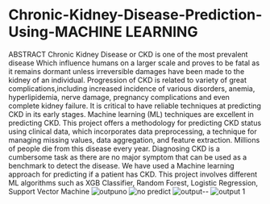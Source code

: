 # Chronic-Kidney-Disease-Prediction-Using-MACHINE LEARNING
ABSTRACT
Chronic Kidney Disease or CKD is one of the most prevalent disease Which influence
humans on a larger scale and proves to be fatal as it remains dormant unless irreversible
damages have been made to the kidney of an individual. Progression of CKD is related to
variety of great complications,including increased incidence of various disorders, anemia, hyperlipidemia, nerve damage, pregnancy complications and even complete kidney failure. It is critical to have reliable techniques at predicting CKD in its early stages. Machine
learning (ML) techniques are excellent in predicting CKD. This project offers a methodology
for predicting CKD status using clinical data, which incorporates data preprocessing, a
technique for managing missing values, data aggregation, and feature extraction. Millions of people die from this disease every year. Diagnosing CKD is a cumbersome task
as there are no major symptom that can be used as a benchmark to detect the disease. We
have used a Machine learning approach for predicting if a patient has CKD. This project
involves different ML algorithms such as XGB Classifier, Random Forest, Logistic
Regression, Support Vector Machine
![outpuno](https://github.com/NavaneethaYeruva16/Chronic-Kidney-Disease-Prediction-Using-ML/assets/141231238/3041b035-94de-4455-b0ba-f292dd14dd76)
![no predict](https://github.com/NavaneethaYeruva16/Chronic-Kidney-Disease-Prediction-Using-ML/assets/141231238/34becad3-f7d2-4242-9a9d-9aeca55af640)
![output--](https://github.com/NavaneethaYeruva16/Chronic-Kidney-Disease-Prediction-Using-ML/assets/141231238/ce77e731-cb1f-48a8-9ee2-7205465a9677)
![output 1](https://github.com/NavaneethaYeruva16/Chronic-Kidney-Disease-Prediction-Using-ML/assets/141231238/40e79373-7f3d-49e7-8cf6-9c6979f9df89)
